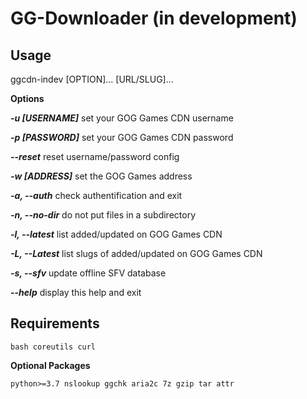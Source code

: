 # GG-Downloader (in development)

## Usage
ggcdn-indev [OPTION]... [URL/SLUG]...

**Options**

***-u [USERNAME]*** set your GOG Games CDN username

***-p [PASSWORD]*** set your GOG Games CDN password

***--reset*** reset username/password config

***-w [ADDRESS]*** set the GOG Games address

***-a, --auth*** check authentification and exit

***-n, --no-dir*** do not put files in a subdirectory

***-l, --latest*** list added/updated on GOG Games CDN

***-L, --Latest*** list slugs of added/updated on GOG Games CDN

***-s, --sfv*** update offline SFV database

***--help*** display this help and exit

## Requirements
`bash coreutils curl`

**Optional Packages**

`python>=3.7 nslookup ggchk aria2c 7z gzip tar attr`
